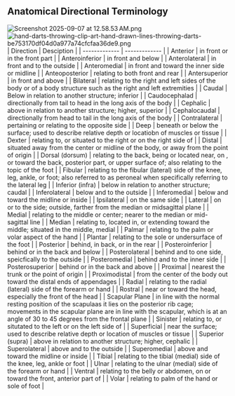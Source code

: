 ## Anatomical Directional Terminology
![Screenshot 2025-09-07 at 12.58.53 AM.png](:/2492f8a00cb449b6bade39a91cfe2b71)
![hand-darts-throwing-clip-art-hand-drawn-lines-throwing-darts-be753170df04d0a977a74cfcfaa36de9.png](:/07ac2d7a230a45d2b5f959f382c4f581.png)
| Direction  | Desciption |
| ------------- | ------------- |
| Anterior  | in front or in the front part  |
| Anteroinferior  | in front and below  |
| Anterolateral  | in front and to the outside  |
| Anteromedial  | in front and toward the inner side or midline  |
| Anteoposterior  | relating to both front and rear  |
| Antersuperior | in front and above  |
| Bilateral  | relating to the right and left sides of the body or of a body structure such as the right and left extremities  |
| Caudal  | Below in relation to another structure; inferior  |
| Caudocephalad  | directionally from tail to head in the long axis of the body  |
| Cephalic  | above in relation to another structure; higher, superior  |
| Cephalocaudal  | directionally from head to tail in the long axis of the body  |
| Contralateral  | pertaining or relating to the opposite side  |
| Deep  | beneath or below the surface; used to describe relative depth or locatiobn of muscles or tissue  |
| Dexter  | relating to, or situated to the right or on the right side of  |
| Distal  | situated away from the center or midline of the body, or away from the point of origin  |
| Dorsal (dorsum) | relating to the back, being or located near, on , or  toward the back, posterior part, or upper surface of; also relating to the topic of the foot  |
| Fibular | relating to the fibular  (lateral) side of the knee, leg, ankle, or foot; also referred to as peroneal when specifically referring to the lateral leg  |
| Inferior (infra)  | below in relation to another structure; caudal  |
| Inferolateral  | below and to the outside  |
| Inferomedial  | below and toward the midline or inside |
| Ipsilateral  | on the same side  |
| Lateral  | on or to the side; outside, farther from the median or midsagittal plane  |
| Medial | relating to the middle or center; nearer to the median or mid-sagittal line  |
| Median  | relating to, located in, or extending toward the middle; situated in the middle, medial  |
| Palmar  | relating to the palm or volar aspect of the hand  |
| Plantar  | relating to the sole or undersurface of the foot  |
| Posterior  | behind, in back, or in the rear  |
| Posteroinferior  | behind or in the back and below  |
| Posterolateral  | behind and to one side, speicfically to the outside  |
| Posteromedial  | behind and to the inner side |
| Posterosuperior  | behind or in the back and above  |
| Proximal  | nearest the trunk or the point of origin  |
| Proximodistal  | from the center of the body out toward the distal ends of appendages  |
| Radial  | relating to the radial (lateral) side of the forearm or hand  |
| Rostral  | near or toward the head, especially the front of the head  |
| Scapular Plane  | in line with the normal resting position of the scapulaas it lies on the posterior rib cage; movements in the scapular plane are in line with the scapular, which is at an angle of 30 to 45 degrees from the frontal plane  |
| Sinister  | relating to, or situtated to the left or on the left side of  |
| Superficial  | near the surface; used to describe relative depth or location of muscles or tissue  |
| Superior (supra)  | above in relation to another structure; higher, cephalic  |
| Superolateral  | above and to the outside  |
| Superomedial  | above and toward the midline or inside  |
| Tibial | relating to the tibial (medial) side of the knee, leg, ankle or foot  |
| Ulnar  | relating to the ulnar (medial) side of the forearm or hand  |
| Ventral  | relating to the belly or abdomen, on or toward the front, anterior part of  |
| Volar  | relating to palm of the hand or sole of foot  |

